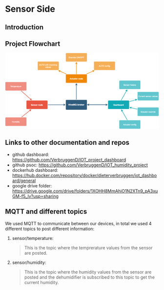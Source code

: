 # Sensor Side
## Introduction


## Project Flowchart
![Project overview in a Flowchart](IOT_project_overview.png)

## Links to other documentation and repos
- github dashboard: https://github.com/VerbruggenD/IOT_project_dashboard
- github psoc: https://github.com/VerbruggenD/IOT_humidity_project
- dockerhub dashboard: https://hub.docker.com/repository/docker/dieterverbruggen/iot_dashboard/general
- google drive folder: https://drive.google.com/drive/folders/1XOHH8MmAhiO1N2XTn9_pA3xuGM-f5_lv?usp=sharing

## MQTT and different topics
We used MQTT to communicate between our devices, in total we used 4 different topics to post different information:
1. sensor/temperature:

    >This is the topic where the temprerature values from the sensor are posted.

2. sensor/humidity:

    >This is the topic where the humidity values from the sensor are posted and the dehumidifier is subscribed to this topic to get the current humidity.
